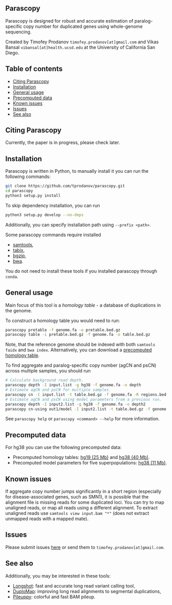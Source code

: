 Parascopy
---------

Parascopy is designed for robust and accurate estimation of paralog-specific copy number for duplicated genes using whole-genome sequencing.

Created by Timofey Prodanov `timofey.prodanov[at]gmail.com` and Vikas Bansal `vibansal[at]health.ucsd.edu` at the University of California San Diego.

Table of contents
-----------------
* [Citing Parascopy](#citing-parascopy)
* [Installation](#installation)
* [General usage](#general-usage)
* [Precomputed data](#precomputed-data)
* [Known issues](#known-issues)
* [Issues](#issues)
* [See also](#see-also)

Citing Parascopy
----------------

Currently, the paper is in progress, please check later.

Installation
------------

<!-- To install the Parascopy you can use `conda`:
```
conda install -c bioconda parascopy
``` -->

Parascopy is written in Python, to manually install it you can run the following commands:
```bash
git clone https://github.com/tprodanov/parascopy.git
cd parascopy
python3 setup.py install
```

To skip dependency installation, you can run
```bash
python3 setup.py develop --no-deps
```

Additionally, you can specify installation path using `--prefix <path>`.

Some parascopy commands require installed
* [samtools](http://samtools.sourceforge.net),
* [tabix](http://www.htslib.org/doc/tabix.html),
* [bgzip](http://www.htslib.org/doc/bgzip.html),
* [bwa](https://github.com/lh3/bwa).

You do not need to install these tools if you installed parascopy through `conda`.

General usage
-------------

Main focus of this tool is a *homology table* - a database of duplications in the genome.

To construct a homology table you would need to run:
```bash
parascopy pretable -f genome.fa -o pretable.bed.gz
parascopy table -i pretable.bed.gz -f genome.fa -o table.bed.gz
```
Note, that the reference genome should be indexed with both `samtools faidx` and `bwa index`.
Alternatively, you can download a [precomputed homology table](#precomputed-data).

To find aggregate and paralog-specific copy number (agCN and psCN) across multiple samples, you should run
```bash
# Calculate background read depth.
parascopy depth -I input.list -g hg38 -f genome.fa -o depth
# Estimate agCN and psCN for multiple samples.
parascopy cn -I input.list -t table.bed.gz -f genome.fa -R regions.bed -d depth -o out1
# Estimate agCN and psCN using model parameters from a previous run.
parascopy depth -I input2.list -g hg38 -f genome.fa -o depth2
parascopy cn-using out1/model -I input2.list -t table.bed.gz -f genome.fa -d depth2 -o out2
```

See `parascopy help` or `parascopy <command> --help` for more information.

Precomputed data
----------------

For hg38 you can use the following precomputed data:
- Precomputed homology tables:
    [hg19 (25 Mb)](dl.dropboxusercontent.com/s/skxti7w2sx6xmu6/hg19.tar)
    and [hg38 (40 Mb)](https://dl.dropboxusercontent.com/s/d7al17hnuvnpwrl/hg38.tar).
- Precomputed model parameters for five superpopulations:
    [hg38 (11 Mb)](https://dl.dropboxusercontent.com/s/2td926g2jql3nsf/models.tar.gz).

Known issues
------------

If aggregate copy number jumps significantly in a short region (especially for disease-associated genes, such as SMN1),
it is possible that the alignment file is missing reads for some duplicated loci.
You can try to map unaligned reads, or map all reads using a different alignment.
To extract unaligned reads use `samtools view input.bam "*"` (does not extract unmapped reads with a mapped mate).

Issues
------
Please submit issues [here](https://github.com/tprodanov/parascopy/issues) or send them to `timofey.prodanov[at]gmail.com`.

See also
--------

Additionally, you may be interested in these tools:
* [Longshot](https://github.com/pjedge/longshot/): fast and accurate long read variant calling tool,
* [DuploMap](https://gitlab.com/tprodanov/duplomap): improving long read alignments to segmental duplications,
* [Pileuppy](https://gitlab.com/tprodanov/pileuppy): colorful and fast BAM pileup.
